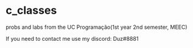 # c_classes
probs and labs from the UC Programação(1st year 2nd semester, MEEC)

If you need to contact me use my discord: Duz#8881
